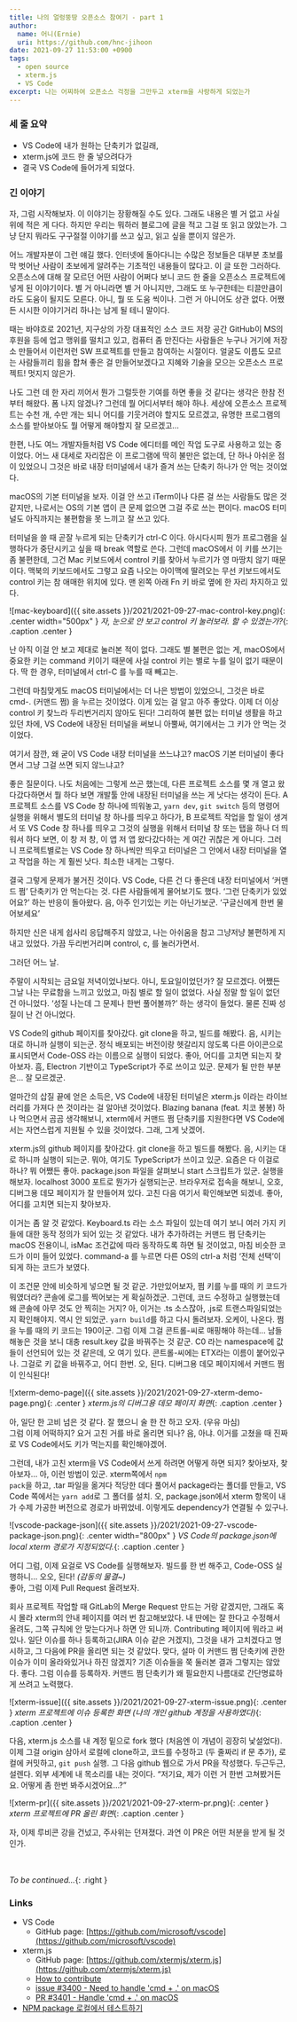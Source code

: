 ```yaml
---
title: 나의 얼렁뚱땅 오픈소스 참여기 - part 1
author: 
  name: 어니(Ernie)
  uri: https://github.com/hnc-jihoon
date: 2021-09-27 11:53:00 +0900
tags:
  - open source
  - xterm.js
  - VS Code
excerpt: 나는 어찌하여 오픈소스 걱정을 그만두고 xterm을 사랑하게 되었는가
---
```

### 세 줄 요약
- VS Code에 내가 원하는 단축키가 없길래,
- xterm.js에 코드 한 줄 넣으려다가
- 결국 VS Code에 들어가게 되었다.

### 긴 이야기

자, 그럼 시작해보자. 이 이야기는 장황해질 수도 있다. 그래도 내용은 별 거 없고 사실 위에 적은 게 다다. 하지만 우리는 뭐하러 블로그에 글을 적고 그걸 또 읽고 앉았는가. 그냥 단지 뭐라도 구구절절 이야기를 쓰고 싶고, 읽고 싶을 뿐이지 않은가.

어느 개발자분이 그런 얘길 했다. 인터넷에 돌아다니는 수많은 정보들은 대부분 초보를 막 벗어난 사람이 초보에게 알려주는 기초적인 내용들이 많다고. 이 글 또한 그러하다. 오픈소스에 대해 잘 모르던 어떤 사람이 어쩌다 보니 코드 한 줄을 오픈소스 프로젝트에 넣게 된 이야기이다. 별 거 아니라면 별 거 아니지만, 그래도 또 누구한테는 티끌만큼이라도 도움이 될지도 모른다. 아니, 뭘 또 도움 씩이나. 그런 거 아니어도 상관 없다. 어쨌든 시시한 이야기거리 하나는 남게 될 테니 말이다.

때는 바야흐로 2021년, 지구상의 가장 대표적인 소스 코드 저장 공간 GitHub이 MS의 후원을 등에 업고 맹위를 떨치고 있고, 컴퓨터 좀 만진다는 사람들은 누구나 거기에 저장소 만들어서 이런저런 SW 프로젝트를 만들고 참여하는 시절이다. 얼굴도 이름도 모르는 사람들끼리 힘을 합쳐 좋은 걸 만들어보겠다고 지혜와 기술을 모으는 오픈소스 프로젝트! 멋지지 않은가.

나도 그런 데 한 자리 끼어서 뭔가 그럴듯한 기여를 하면 좋을 것 같다는 생각은 한참 전부터 해왔다. 폼 나지 않겠나? 그런데 뭘 어디서부터 해야 하나. 세상에 오픈소스 프로젝트는 수천 개, 수만 개는 되니 어디를 기웃거려야 할지도 모르겠고, 유명한 프로그램의 소스를 받아보아도 뭘 어떻게 해야할지 잘 모르겠고…

한편, 나도 여느 개발자들처럼 VS Code 에디터를 메인 작업 도구로 사용하고 있는 중이었다. 어느 새 대세로 자리잡은 이 프로그램에 딱히 불만은 없는데, 단 하나 아쉬운 점이 있었으니 그것은 바로 내장 터미널에서 내가 즐겨 쓰는 단축키 하나가 안 먹는 것이었다.

macOS의 기본 터미널을 보자. 이걸 안 쓰고 iTerm이나 다른 걸 쓰는 사람들도 많은 것 같지만, 나로서는 OS의 기본 앱이 큰 문제 없으면 그걸 주로 쓰는 편이다. macOS 터미널도 아직까지는 불편함을 못 느끼고 잘 쓰고 있다.

터미널을 쓸 때 곧잘 누르게 되는 단축키가 ctrl-C 이다. 아시다시피 뭔가 프로그램을 실행하다가 중단시키고 싶을 때 break 역할로 쓴다. 그런데 macOS에서 이 키를 쓰기는 좀 불편한데, 그건 Mac 키보드에서 control 키를 찾아서 누르기가 영 마땅치 않기 때문이다. 맥북의 키보드에서도 그렇고 요즘 나오는 아이맥에 딸려오는 무선 키보드에서도 control 키는 참 애매한 위치에 있다. 맨 왼쪽 아래 Fn 키 바로 옆에 한 자리 차지하고 있다.

![mac-keyboard]({{ site.assets }}/2021/2021-09-27-mac-control-key.png){: .center width="500px" }
*자, 눈으로 안 보고 control 키 눌러보라. 할 수 있겠는가?*{: .caption .center }

난 아직 이걸 안 보고 제대로 눌러본 적이 없다. 그래도 별 불편은 없는 게, macOS에서 중요한 키는 command 키이기 때문에 사실 control 키는 별로 누를 일이 없기 때문이다. 딱 한 경우, 터미널에서 ctrl-C 를 누를 때 빼고는.

그런데 마침맞게도 macOS 터미널에서는 더 나은 방법이 있었으니, 그것은 바로 cmd-. (커맨드 쩜) 을 누르는 것이었다. 이게 있는 걸 알고 아주 좋았다. 이제 더 이상 control 키 찾느라 두리번거리지 않아도 된다! 그리하여 불편 없는 터미널 생활을 하고 있던 차에, VS Code에 내장된 터미널을 써보니 아뿔싸, 여기에서는 그 키가 안 먹는 것이었다.

여기서 잠깐, 왜 굳이 VS Code 내장 터미널을 쓰느냐고? macOS 기본 터미널이 좋다면서 그냥 그걸 쓰면 되지 않느냐고?

좋은 질문이다. 나도 처음에는 그렇게 쓰곤 했는데, 다른 프로젝트 소스를 몇 개 열고 왔다갔다하면서 뭘 하다 보면 개발툴 안에 내장된 터미널을 쓰는 게 낫다는 생각이 든다. A 프로젝트 소스를 VS Code 창 하나에 띄워놓고, <code>yarn dev</code>, <code>git switch</code> 등의 명령어 실행을 위해서 별도의 터미널 창 하나를 띄우고 하다가, B 프로젝트 작업을 할 일이 생겨서 또 VS Code 창 하나를 띄우고 그것의 실행을 위해서 터미널 창 또는 탭을 하나 더 띄워서 하다 보면, 이 창 저 창, 이 앱 저 앱 왔다갔다하는 게 여간 귀찮은 게 아니다. 그러니 프로젝트별로는 VS Code 창 하나씩만 띄우고 터미널은 그 안에서 내장 터미널을 열고 작업을 하는 게 훨씬 낫다. 최소한 내게는 그렇다.

결국 그렇게 문제가 불거진 것이다. VS Code, 다른 건 다 좋은데 내장 터미널에서 ‘커맨드 쩜’ 단축키가 안 먹는다는 것.
다른 사람들에게 물어보기도 했다. ‘그런 단축키가 있었어요?’ 하는 반응이 돌아왔다. 음, 아주 인기있는 키는 아닌가보군. ‘구글신에게 한번 물어보세요’

하지만 신은 내게 쉽사리 응답해주지 않았고, 나는 아쉬움을 참고 그냥저냥 불편하게 지내고 있었다. 가끔 두리번거리며 control, c, 를 눌러가면서.

그러던 어느 날.

주말이 시작되는 금요일 저녁이었나보다. 아니, 토요일이었던가? 잘 모르겠다. 어쨌든 그날 나는 무료함을 느끼고 있었고, 마침 별로 할 일이 없었다. 사실 정말 할 일이 없던 건 아니었다. ‘성질 나는데 그 문제나 한번 풀어볼까?’ 하는 생각이 들었다. 물론 진짜 성질이 난 건 아니었다.

VS Code의 github 페이지를 찾아갔다. git clone을 하고, 빌드를 해봤다. 음, 시키는 대로 하니까 실행이 되는군. 정식 배포되는 버전이랑 헷갈리지 않도록 다른 아이콘으로 표시되면서 Code-OSS 라는 이름으로 실행이 되었다. 좋아, 어디를 고치면 되는지 찾아보자. 흠, Electron 기반이고 TypeScript가 주로 쓰이고 있군. 문제가 될 만한 부분은… 잘 모르겠군.

얼마간의 삽질 끝에 얻은 소득은, VS Code에 내장된 터미널은 xterm.js 이라는 라이브러리를 가져다 쓴 것이라는 걸 알아낸 것이었다. Blazing banana (feat. 치코 봉봉) 하나 먹으면서 곰곰 생각해보니, xterm에서 커맨드 쩜 단축키를 지원한다면 VS Code에서는 자연스럽게 지원될 수 있을 것이었다. 그래, 그게 낫겠어.

xterm.js의 github 페이지를 찾아갔다. git clone을 하고 빌드를 해봤다. 음, 시키는 대로 하니까 실행이 되는군. 뭐야, 여기도 TypeScript가 쓰이고 있군. 요즘은 다 이걸로 하나? 뭐 어쨌든 좋아. package.json 파일을 살펴보니 start 스크립트가 있군. 실행을 해보자. localhost 3000 포트로 뭔가가 실행되는군. 브라우저로 접속을 해보니, 오호, 디버그용 데모 페이지가 잘 만들어져 있다. 고친 다음 여기서 확인해보면 되겠네. 좋아, 어디를 고치면 되는지 찾아보자.

이거는 좀 알 것 같았다. Keyboard.ts 라는 소스 파일이 있는데 여기 보니 여러 가지 키들에 대한 동작 정의가 되어 있는 것 같았다. 내가 추가하려는 커맨드 쩜 단축키는 macOS 전용이니, isMac 조건값에 따라 동작하도록 하면 될 것이었고, 마침 비슷한 코드가 이미 들어 있었다. command-a 를 누르면 다른 OS의 ctrl-a 처럼 ‘전체 선택’이 되게 하는 코드가 보였다.

이 조건문 안에 비슷하게 넣으면 될 것 같군. 가만있어보자, 쩜 키를 누를 때의 키 코드가 뭐였더라? 콘솔에 로그를 찍어보는 게 확실하겠군. 그런데, 코드 수정하고 실행했는데 왜 콘솔에 아무 것도 안 찍히는 거지? 아, 이거는 .ts 소스잖아, .js로 트랜스파일되었는지 확인해야지. 역시 안 되었군. <code>yarn build</code>를 하고 다시 돌려보자. 오케이, 나온다. 쩜을 누를 때의 키 코드는 190이군. 그럼 이제 그걸 콘트롤-씨로 매핑해야 하는데… 남들 해놓은 것을 보니 대충 result.key 값을 바꿔주는 것 같군. C0 라는 namespace에 값들이 선언되어 있는 것 같은데, 오 여기 있다. 콘트롤-씨에는 ETX라는 이름이 붙어있구나. 그걸로 키 값을 바꿔주고, 어디 한번. 오, 된다. 디버그용 데모 페이지에서 커맨드 쩜이 인식된다!

![xterm-demo-page]({{ site.assets }}/2021/2021-09-27-xterm-demo-page.png){: .center }
*xterm.js의 디버그용 데모 페이지 화면*{: .caption .center }

아, 일단 한 고비 넘은 것 같다. 잘 했으니 술 한 잔 하고 오자. (우유 마심)\
그럼 이제 어떡하지? 요거 고친 거를 바로 올리면 되나? 음, 아냐. 이거를 고쳤을 때 진짜로 VS Code에서도 키가 먹는지를 확인해야겠어.

그런데, 내가 고친 xterm을 VS Code에서 쓰게 하려면 어떻게 하면 되지? 찾아보자, 찾아보자… 아, 이런 방법이 있군. xterm쪽에서 <code>npm pack</code>을 하고, .tar 파일을 옮겨다 적당한 데다 풀어서 package라는 폴더를 만들고, VS Code 쪽에서는 <code>yarn add</code>로 그 폴더를 설치. 오, package.json에서 xterm 항목이 내가 수제 가공한 버전으로 경로가 바뀌었네. 이렇게도 dependency가 연결될 수 있구나.

![vscode-package-json]({{ site.assets }}/2021/2021-09-27-vscode-package-json.png){: .center width="800px" }
*VS Code의 package.json에 local xterm 경로가 지정되었다.*{: .caption .center }

어디 그럼, 이제 요걸로 VS Code를 실행해보자. 빌드를 한 번 해주고, Code-OSS 실행하니… 오오, 된다! *(감동의 물결~)*\
좋아, 그럼 이제 Pull Request 올려보자. 

회사 프로젝트 작업할 때 GitLab의 Merge Request 만드는 거랑 같겠지만, 그래도 혹시 몰라 xterm의 안내 페이지를 여러 번 참고해보았다. 내 딴에는 잘 한다고 수정해서 올려도, 그쪽 규칙에 안 맞는다거나 하면 안 되니까. Contributing 페이지에 뭐라고 써있나. 일단 이슈를 하나 등록하고(JIRA 이슈 같은 거겠지), 그것을 내가 고치겠다고 명시하고, 그 다음에 PR을 올리면 되는 것 같았다. 맞다, 설마 이 커맨드 쩜 단축키에 관한 이슈가 이미 올라와있거나 하진 않겠지? 기존 이슈들을 쭉 둘러본 결과 그렇지는 않았다. 좋다. 그럼 이슈를 등록하자. 커맨드 쩜 단축키가 왜 필요한지 나름대로 간단명료하게 쓰려고 노력했다. 

![xterm-issue]({{ site.assets }}/2021/2021-09-27-xterm-issue.png){: .center }
*xterm 프로젝트에 이슈 등록한 화면 (나의 개인 github 계정을 사용하였다)*{: .caption .center }

다음, xterm.js 소스를 내 계정 밑으로 fork 했다 (처음엔 이 개념이 굉장히 낯설었다). 이제 그걸 origin 삼아서 로컬에 clone하고, 코드를 수정하고 (두 줄짜리 if 문 추가), 로컬에 커밋하고, <code>git push</code> 실행. 그 다음 github 웹으로 가서 PR을 작성했다. 두근두근, 설렌다. 외부 세계에 내 목소리를 내는 것이다. “저기요, 제가 이런 거 한번 고쳐봤거든요. 어떻게 좀 한번 봐주시겠어요…?”

![xterm-pr]({{ site.assets }}/2021/2021-09-27-xterm-pr.png){: .center }
*xterm 프로젝트에 PR 올린 화면*{: .caption .center }

자, 이제 루비콘 강을 건넜고, 주사위는 던져졌다. 과연 이 PR은 어떤 처분을 받게 될 것인가.

\
\
*To be continued...*{: .right }



### Links
- VS Code
  - GitHub page: [https://github.com/microsoft/vscode](https://github.com/microsoft/vscode)
- xterm.js
  - GitHub page: [https://github.com/xtermjs/xterm.js](https://github.com/xtermjs/xterm.js)
  - [How to contribute](https://github.com/xtermjs/xterm.js/blob/master/CONTRIBUTING.md)
  - [issue #3400 - Need to handle 'cmd + .' on macOS](https://github.com/xtermjs/xterm.js/issues/3400)
  - [PR #3401 - Handle 'cmd + .' on macOS](https://github.com/xtermjs/xterm.js/pull/3401)
- [NPM package 로컬에서 테스트하기](https://velog.io/@johnyworld/NPM-package-로컬에서-테스트하기)
